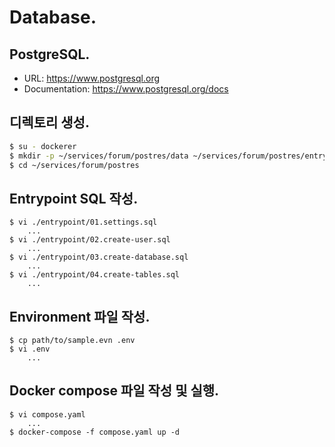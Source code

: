 # Database.
## PostgreSQL.
- URL: https://www.postgresql.org
- Documentation: https://www.postgresql.org/docs

## 디렉토리 생성.
```bash
$ su - dockerer
$ mkdir -p ~/services/forum/postres/data ~/services/forum/postres/entrypoint
$ cd ~/services/forum/postres
```

## Entrypoint SQL 작성.
```console
$ vi ./entrypoint/01.settings.sql
    ...
$ vi ./entrypoint/02.create-user.sql
    ...
$ vi ./entrypoint/03.create-database.sql
    ...
$ vi ./entrypoint/04.create-tables.sql
    ...
```

## Environment 파일 작성.
```console
$ cp path/to/sample.evn .env
$ vi .env
    ...
```

## Docker compose 파일 작성 및 실행.
```console
$ vi compose.yaml
    ...
$ docker-compose -f compose.yaml up -d
```
